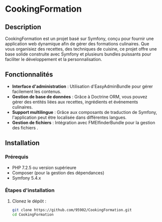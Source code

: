 # CookingFormation

## Description
CookingFormation est un projet basé sur Symfony, conçu pour fournir une application web dynamique afin de gérer des formations culinaires. Que vous organisiez des recettes, des techniques de cuisine, ce projet offre une base solide construite avec Symfony et plusieurs bundles puissants pour faciliter le développement et la personnalisation.

## Fonctionnalités
- **Interface d'administration** : Utilisation d'EasyAdminBundle pour gérer facilement les contenus.
- **Gestion de base de données** : Grâce à Doctrine ORM, vous pouvez gérer des entités liées aux recettes, ingrédients et événements culinaires.
- **Support multilingue** : Grâce aux composants de traduction de Symfony, l'application peut être localisée dans différentes langues.
- **Gestion de fichiers** : Intégration avec FMElfinderBundle pour la gestion des fichiers .

## Installation

### Prérequis
- PHP 7.2.5 ou version supérieure
- Composer (pour la gestion des dépendances)
- Symfony 5.4.x

### Étapes d'installation
1. Clonez le dépôt :
   ```bash
   git clone https://github.com/95902/CookingFormation.git
   cd CookingFormation
